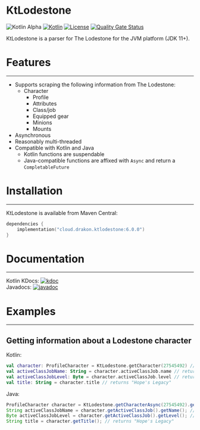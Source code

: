 # KtLodestone

![Kotlin Alpha](https://kotl.in/badges/alpha.svg)
[![Kotlin](https://img.shields.io/badge/kotlin-1.8.21-blue.svg?logo=kotlin)](http://kotlinlang.org)
[![License](https://img.shields.io/github/license/drakon64/KtLodestone)](hhttps://opensource.org/license/mit/)
[![Quality Gate Status](https://sonarcloud.io/api/project_badges/measure?project=KtLodestone&metric=alert_status)](https://sonarcloud.io/summary/new_code?id=KtLodestone)

KtLodestone is a parser for The Lodestone for the JVM platform (JDK 11+).

# Features

---

- Supports scraping the following information from The Lodestone:
  - Character
    - Profile
    - Attributes
    - Class/job
    - Equipped gear
    - Minions
    - Mounts
- Asynchronous
- Reasonably multi-threaded
- Compatible with Kotlin and Java
  - Kotlin functions are suspendable
  - Java-compatible functions are affixed with `Async` and return a `CompletableFuture`

# Installation

---

KtLodestone is available from Maven Central:
```kotlin
dependencies {
    implementation("cloud.drakon.ktlodestone:6.0.0")
}
```

# Documentation

---

Kotlin KDocs: [![kdoc](https://img.shields.io/badge/kdoc-6.0.0-brightgreen)](https://drakon64.github.io/KtLodestone/)<br>
Javadocs: [![javadoc](https://javadoc.io/badge2/cloud.drakon/ktlodestone/javadoc.svg)](https://javadoc.io/doc/cloud.drakon/ktlodestone)

# Examples

---

## Getting information about a Lodestone character

Kotlin:
```kotlin
val character: ProfileCharacter = KtLodestone.getCharacter(27545492) // Must be called from a coroutine or a suspendable function
val activeClassJobName: String = character.activeClassJob.name // returns "Red Mage"
val activeClassJobLevel: Byte = character.activeClassJob.level // returns `90`
val title: String = character.title // returns "Hope's Legacy"
```

Java:
```java
ProfileCharacter character = KtLodestone.getCharacterAsync(27545492).get(); // Async functions return a `CompletableFuture`
String activeClassJobName = character.getActiveClassJob().getName(); // returns "Red Mage"
Byte activeClassJobLevel = character.getActiveClassJob().getLevel(); // returns `90`
String title = character.getTitle(); // returns "Hope's Legacy"
```
